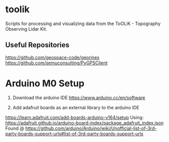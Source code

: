 # toolik
Scripts for processing and visualizing data from the ToOLiK - Topography Observing Lidar Kit.

## Useful Repositories

https://github.com/geospace-code/georinex
https://github.com/semuconsulting/PyGPSClient

# Arduino M0 Setup
1. Download the arduino IDE
https://www.arduino.cc/en/software

2. Add adafruit boards as an external library to the arduino IDE

https://learn.adafruit.com/add-boards-arduino-v164/setup
Using: https://adafruit.github.io/arduino-board-index/package_adafruit_index.json
Found @ https://github.com/arduino/Arduino/wiki/Unofficial-list-of-3rd-party-boards-support-urls#list-of-3rd-party-boards-support-urls


